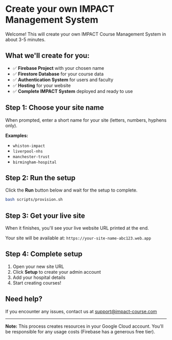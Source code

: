 # Create your own IMPACT Management System

Welcome! This will create your own IMPACT Course Management System in about 3-5 minutes.

## What we'll create for you:

- ✅ **Firebase Project** with your chosen name
- ✅ **Firestore Database** for your course data  
- ✅ **Authentication System** for users and faculty
- ✅ **Hosting** for your website
- ✅ **Complete IMPACT System** deployed and ready to use

## Step 1: Choose your site name

When prompted, enter a short name for your site (letters, numbers, hyphens only).

**Examples:**
- `whiston-impact`
- `liverpool-nhs` 
- `manchester-trust`
- `birmingham-hospital`

## Step 2: Run the setup

Click the **Run** button below and wait for the setup to complete.

```bash
bash scripts/provision.sh
```

## Step 3: Get your live site

When it finishes, you'll see your live website URL printed at the end.

Your site will be available at: `https://your-site-name-abc123.web.app`

## Step 4: Complete setup

1. Open your new site URL
2. Click **Setup** to create your admin account
3. Add your hospital details
4. Start creating courses!

## Need help?

If you encounter any issues, contact us at support@impact-course.com

---

**Note:** This process creates resources in your Google Cloud account. You'll be responsible for any usage costs (Firebase has a generous free tier).
